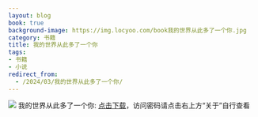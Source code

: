 ```yaml
---
layout: blog
book: true
background-image: https://img.locyoo.com/book我的世界从此多了一个你.jpg
category: 书籍
title: 我的世界从此多了一个你
tags:
- 书籍
- 小说
redirect_from:
  - /2024/03/我的世界从此多了一个你/
---
```

![](https://img.locyoo.com/book我的世界从此多了一个你.jpg)
我的世界从此多了一个你: <a name = "ref1" href="https://url18.ctfile.com/f/50983618-1253432344-036a12?p=3619">点击下载</a>，访问密码请点击右上方“关于”自行查看